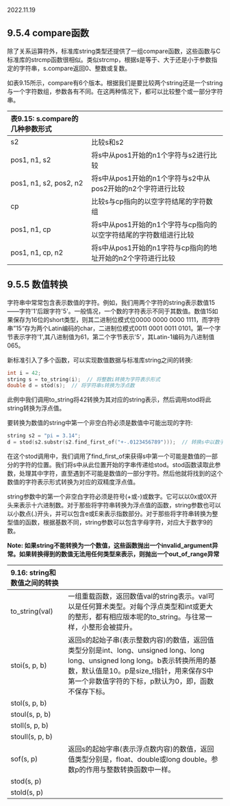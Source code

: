 2022.11.19



## 9.5.4 compare函数
除了关系运算符外，标准库string类型还提供了一组compare函数，这些函数与C标准库的strcmp函数很相似。类似strcmp，根据s是等于、大于还是小于参数指定的字符串，s.compare返回0、整数或复数。

如表9.15所示，compare有6个版本。根据我们是要比较两个string还是一个string与一个字符数组，参数各有不同。在这两种情况下，都可以比较整个或一部分字符串。

| **表9.15: s.compare的几种参数形式** |  |
|:- |:- |
| s2 | 比较s和s2 |
| pos1, n1, s2 | 将s中从pos1开始的n1个字符与s2进行比较 |
| pos1, n1, s2, pos2, n2 | 将s中从pos1开始的n1个字符与s2中从pos2开始的n2个字符进行比较 |
| cp | 比较s与cp指向的以空字符结尾的字符数组 |
| pos1, n1, cp | 将s中从pos1开始的n1个字符与cp指向的以空字符结尾的字符数组进行比较 |
| pos1, n1, cp, n2 | 将s中从pos1开始的n1字符与cp指向的地址开始的n2个字符进行比较 |

## 9.5.5 数值转换
字符串中常常包含表示数值的字符。例如，我们用两个字符的string表示数值15——字符'1'后跟字符'5'。一般情况，一个数的字符表示不同于其数值。数值15如果保存为16位的short类型，则其二进制位模式位0000 0000 0000 1111，而字符串”15“存为两个Latin编码的char，二进制位模式0011 0001 0011 0101。第一个字节表示字符'1',其八进制值为61，第二个字节表示'5'，其Latin-1编码为八进制值065。

新标准引入了多个函数，可以实现数值数据与标准库string之间的转换:

```c++
int i = 42;
string s = to_string(i);  // 将整数i转换为字符表示形式
double d = stod(s);  // 将字符串s转换为浮点数
```

此例中我们调用to_string将42转换为其对应的string表示，然后调用stod将此string转换为浮点值。

要转换为数值的string中第一个非空白符必须是数值中可能出现的字符:

```c++
string s2 = "pi = 3.14";
d = stod(s2.substr(s2.find_first_of("+-.0123456789")));  // 转换s中以数子开始的第一个字串，结果是d = 3.14
```

在这个stod调用中，我们调用了find_first_of来获得s中第一个可能是数值的一部分的字符的位置。我们将s中从此位置开始的字串传递给stod。stod函数读取此参数，处理其中字符，直至遇到不可能是数值的一部分字符。然后他就将找到的这个数值的字符表示形式转换为对应的双精度浮点值。

string参数中的第一个非空白字符必须是符号(+或-)或数字。它可以以0x或0X开头来表示十六进制数。对于那些将字符串转换为浮点值的函数，string参数也可以以小数点(.)开头，并可以包含e或E来表示指数部分。对于那些将字符串转换为整型值的函数，根据基数不同，string参数可以包含字母字符，对应大于数字9的数。

**Note: 如果string不能转换为一个数值，这些函数抛出一个invalid_argument异常。如果转换得到的数值无法用任何类型来表示，则抛出一个out_of_range异常**

| **9.16: string和数值之间的转换** |  |
|:- |:- |
| to_string(val) | 一组重载函数，返回数值val的string表示。val可以是任何算术类型。对每个浮点类型和int或更大的整形，都有相应版本呢的to_string。与往常一样，小整形会被提升。 |
| stoi(s, p, b) | 返回s的起始子串(表示整数内容)的数值，返回值类型分别是int、long、unsigned long、long long、unsigned long long。b表示转换所用的基数，默认值是10。p是size_t指针，用来保存S中第一个非数值字符的下标，p默认为0，即，函数不保存下标。 |
| stol(s, p, b) |  |
| stoul(s, p, b) |  |
| stoll(s, p, b) |  |
| stoull(s, p, b) |  |
| sof(s, p) | 返回s的起始字串(表示浮点数内容)的数值，返回值类型分别是，float、double或long double。参数p的作用与整数转换函数中一样。 |
| stod(s, p) |  |
| stold(s, p) |  |